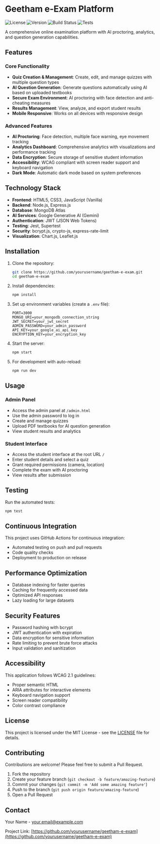 # Geetham e-Exam Platform

![License](https://img.shields.io/badge/license-MIT-blue.svg)
![Version](https://img.shields.io/badge/version-1.0.0-green.svg)
![Build Status](https://img.shields.io/badge/build-passing-success.svg)
![Tests](https://img.shields.io/badge/tests-passing-success.svg)

A comprehensive online examination platform with AI proctoring, analytics, and question generation capabilities.

## Features

### Core Functionality
- **Quiz Creation & Management**: Create, edit, and manage quizzes with multiple question types
- **AI Question Generation**: Generate questions automatically using AI based on uploaded textbooks
- **Secure Exam Environment**: AI proctoring with face detection and anti-cheating measures
- **Results Management**: View, analyze, and export student results
- **Mobile Responsive**: Works on all devices with responsive design

### Advanced Features
- **AI Proctoring**: Face detection, multiple face warning, eye movement tracking
- **Analytics Dashboard**: Comprehensive analytics with visualizations and performance tracking
- **Data Encryption**: Secure storage of sensitive student information
- **Accessibility**: WCAG compliant with screen reader support and keyboard navigation
- **Dark Mode**: Automatic dark mode based on system preferences

## Technology Stack

- **Frontend**: HTML5, CSS3, JavaScript (Vanilla)
- **Backend**: Node.js, Express.js
- **Database**: MongoDB Atlas
- **AI Services**: Google Generative AI (Gemini)
- **Authentication**: JWT (JSON Web Tokens)
- **Testing**: Jest, Supertest
- **Security**: bcrypt.js, crypto-js, express-rate-limit
- **Visualization**: Chart.js, Leaflet.js

## Installation

1. Clone the repository:
   ```bash
   git clone https://github.com/yourusername/geetham-e-exam.git
   cd geetham-e-exam
   ```

2. Install dependencies:
   ```bash
   npm install
   ```

3. Set up environment variables (create a `.env` file):
   ```
   PORT=3000
   MONGO_URI=your_mongodb_connection_string
   JWT_SECRET=your_jwt_secret
   ADMIN_PASSWORD=your_admin_password
   API_KEY=your_google_ai_api_key
   ENCRYPTION_KEY=your_encryption_key
   ```

4. Start the server:
   ```bash
   npm start
   ```

5. For development with auto-reload:
   ```bash
   npm run dev
   ```

## Usage

### Admin Panel
- Access the admin panel at `/admin.html`
- Use the admin password to log in
- Create and manage quizzes
- Upload PDF textbooks for AI question generation
- View student results and analytics

### Student Interface
- Access the student interface at the root URL `/`
- Enter student details and select a quiz
- Grant required permissions (camera, location)
- Complete the exam with AI proctoring
- View results after submission

## Testing

Run the automated tests:
```bash
npm test
```

## Continuous Integration

This project uses GitHub Actions for continuous integration:
- Automated testing on push and pull requests
- Code quality checks
- Deployment to production on release

## Performance Optimization

- Database indexing for faster queries
- Caching for frequently accessed data
- Optimized API responses
- Lazy loading for large datasets

## Security Features

- Password hashing with bcrypt
- JWT authentication with expiration
- Data encryption for sensitive information
- Rate limiting to prevent brute force attacks
- Input validation and sanitization

## Accessibility

This application follows WCAG 2.1 guidelines:
- Proper semantic HTML
- ARIA attributes for interactive elements
- Keyboard navigation support
- Screen reader compatibility
- Color contrast compliance

## License

This project is licensed under the MIT License - see the [LICENSE](LICENSE) file for details.

## Contributing

Contributions are welcome! Please feel free to submit a Pull Request.

1. Fork the repository
2. Create your feature branch (`git checkout -b feature/amazing-feature`)
3. Commit your changes (`git commit -m 'Add some amazing feature'`)
4. Push to the branch (`git push origin feature/amazing-feature`)
5. Open a Pull Request

## Contact

Your Name - your.email@example.com

Project Link: [https://github.com/yourusername/geetham-e-exam](https://github.com/yourusername/geetham-e-exam)